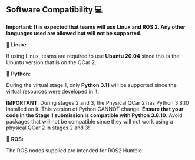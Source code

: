 ## Software Compatibility 💻

<strong>Important: It is expected that teams will use Linux and ROS 2. Any other languages used are allowed but will not be supported.</strong>

🐧 <strong>Linux:</strong>

If using Linux, teams are required to use <strong>Ubuntu 20.04</strong> since this is the Ubuntu version that is on the QCar 2. 

🐍 <strong>Python:</strong>

During the virtual stage 1, only <strong>Python 3.11</strong> will be supported since the virtual resources were developed in it.

<strong>IMPORTANT</strong>:  During stages 2 and 3, the Physical QCar 2 has Python 3.8.10 installed on it. This version of Python CANNOT change. <strong>Ensure that your code in the Stage 1 submission is compatible with Python 3.8.10</strong>. Avoid packages that will not be compatible since they will not work using a physical QCar 2 in stages 2 and 3!

🐢 <strong>ROS:</strong>

The ROS nodes supplied are intended for ROS2 Humble.
